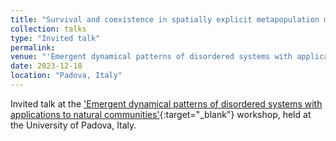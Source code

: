```yaml
---
title: "Survival and coexistence in spatially explicit metapopulation models"
collection: talks
type: "Invited talk"
permalink:
venue: "'Emergent dynamical patterns of disordered systems with applications to natural communities' workshop, University of Padova"
date: 2023-12-18
location: "Padova, Italy"
---
```


Invited talk at the ['Emergent dynamical patterns of disordered systems with applications to natural communities'](https://liphlab.github.io/kickoff2023/){:target="_blank"}<!--_--> workshop, held at the University of Padova, Italy.
